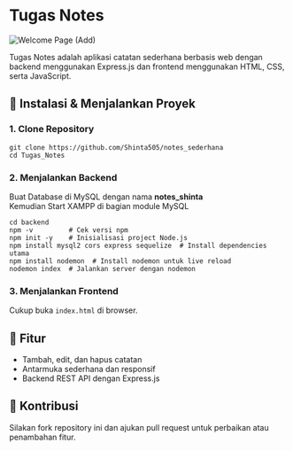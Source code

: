 # Tugas Notes
![Welcome Page (Add)](https://github.com/user-attachments/assets/df75c7e8-58ff-4b73-8dcc-104799ad7a51)

Tugas Notes adalah aplikasi catatan sederhana berbasis web dengan backend menggunakan Express.js dan frontend menggunakan HTML, CSS, serta JavaScript.

## 🚀 Instalasi & Menjalankan Proyek

### **1. Clone Repository**
```command prompt
git clone https://github.com/Shinta505/notes_sederhana
cd Tugas_Notes
```

### **2. Menjalankan Backend**
Buat Database di MySQL dengan nama **notes_shinta** <br>
Kemudian Start XAMPP di bagian module MySQL

```terminal
cd backend
npm -v         # Cek versi npm
npm init -y    # Inisialisasi project Node.js
npm install mysql2 cors express sequelize  # Install dependencies utama
npm install nodemon  # Install nodemon untuk live reload
nodemon index  # Jalankan server dengan nodemon
```

### **3. Menjalankan Frontend**
Cukup buka `index.html` di browser.

## 📌 Fitur
- Tambah, edit, dan hapus catatan
- Antarmuka sederhana dan responsif
- Backend REST API dengan Express.js

## 🤝 Kontribusi
Silakan fork repository ini dan ajukan pull request untuk perbaikan atau penambahan fitur.
